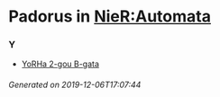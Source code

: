 # Padorus in [NieR:Automata](https://myanimelist.net/manga/108495/NieR_Automata)

### Y
* [YoRHa 2-gou B-gata](https://github.com/shadow578/Project-Padoru/blob/master/table-of-contents/characters/YoRHa2gouBgata.md)

###### Generated on 2019-12-06T17:07:44
